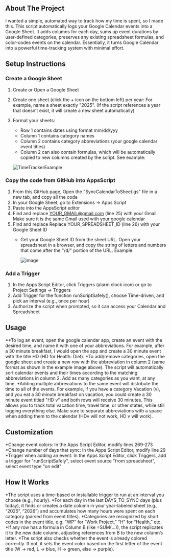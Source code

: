 ## About The Project

I wanted a simple, automated way to track how my time is spent, so I made this. This script automatically logs your Google Calendar events into a Google Sheet. It adds columns for each day, sums up event durations by user-defined categories, preserves any existing spreadsheet formulas, and color-codes events on the calendar. Essentially, it turns Google Calendar into a powerful time-tracking system with minimal effort.



## Setup Instructions

### Create a Google Sheet

1. Create or Open a Google Sheet
2. Create one sheet (click the + icon on the bottom left) per year: For example, name a sheet exactly "2025". (If the script references a year that doesn’t exist, it will create a new sheet automatically)
3. Format your sheets:
    * Row 1 contains dates using format mm/dd/yyy
    * Column 1 contains category names
    * Column 2 contains category abbreviations (your google calendar event titles)
    * Column 2 can also contain formulas, which will be automatically copied to new columns created by the script. See example:


    ![TimeTrackerExample](https://github.com/user-attachments/assets/4310b892-7276-49da-9b68-f5880c894150)


### Copy the code from GitHub into AppsScript

1. From this GitHub page, Open the "SyncCalendarToSheet.gs" file in a new tab, and copy all the code
3. In your Google Sheet, go to Extensions → Apps Script
4. Paste into the AppsScript editor
5. Find and replace YOUR_GMAIL@gmail.com (line 25) with your Gmail. Make sure it is the same Gmail used with your google calendar
6. Find and replace Replace YOUR_SPREADSHEET_ID (line 26) with your Google Sheet ID
    * Get your Google Sheet ID from the sheet URL. Open your spreadsheet in a browser, and copy the string of letters and numbers that come after the "/d/" portion of the URL. Example:


       ![image](https://github.com/user-attachments/assets/def719d9-3dba-4cdb-bda4-f4de3a67af55)


### Add a Trigger

1. In the Apps Script Editor, click Triggers (alarm clock icon) or go to Project Settings → Triggers
2. Add Trigger for the function runScriptSafely(), choose Time-driven, and pick an interval (e.g., once per hour)
3. Authorize the script when prompted, so it can access your Calendar and Spreadsheet



## Usage

**To log an event, open the google calendar app, create an event with the desired time, and name it with one of your abbreviations. For example, after a 30 minute breakfast, I would open the app and create a 30 minute event with the title HD (HD for Health: Diet). 
   *To add/remove categories, open the google sheet and create a new row with the abbreviation in column 2 (same format as shown in the example image above). The script will automatically sort calendar events and their times according to the matching abbreviations in column 2. Add as many categories as you want, at any time.
   *Adding multiple abbreviations to the same event will distribute the time to all of the events. For example, if you have a category Vacation (v), and you eat a 30 minute breakfast on vacation, you could create a 30 minute event titled "HD v" and both rows will receive 30 minutes. This allows you to track total vacation time, travel time, or other states, while still logging everything else. Make sure to separate abbreviations with a space when adding them to the calendar (HDv will not work, HD v will work).



## Customization
*Change event colors: In the Apps Script Editor, modify lines 269-273
*Change number of days that sync: In the Apps Script Editor, modify line 29
*Trigger when adding an event: In the Apps Script Editor, click Triggers, add a trigger for "runScriptSafely", select event source "from spreadsheet", select event type "on edit"



## How It Works

*The script uses a time-based or installable trigger to run at an interval you choose (e.g., hourly).
*For each day in the last DAYS_TO_SYNC days (plus today), it finds or creates a date column in your year-labeled sheet (e.g., “2025”, “2026”) and accumulates how many hours were spent on each category (parsed from event titles).
*Categories are recognized by short codes in the event title, e.g. "WP" for “Work Project,” "H" for “Health,” etc.
*If any row has a formula in Column B (like =SUM(...)), the script replicates it to the new date column, adjusting references from B to the new column’s letter.
*The script also checks whether the event is already colored correctly. If not, it sets the event color based on the first letter of the event title (W → red, L → blue, H → green, else → purple).
